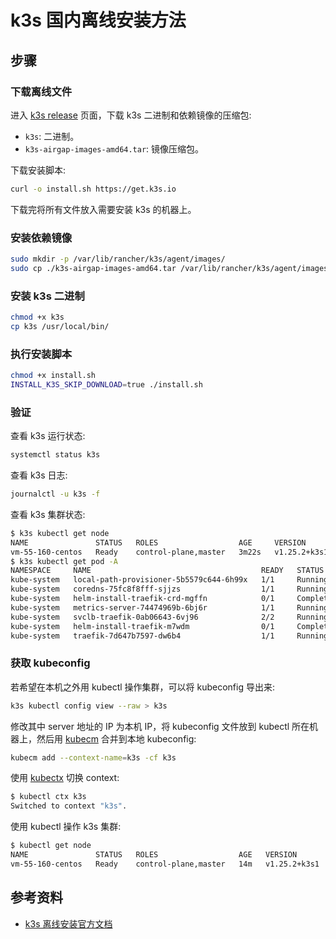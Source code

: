 # k3s 国内离线安装方法

## 步骤

### 下载离线文件

进入 [k3s release](https://github.com/k3s-io/k3s/releases) 页面，下载 k3s 二进制和依赖镜像的压缩包:

* `k3s`: 二进制。
* `k3s-airgap-images-amd64.tar`: 镜像压缩包。

下载安装脚本:

```bash
curl -o install.sh https://get.k3s.io
```

下载完将所有文件放入需要安装 k3s 的机器上。

### 安装依赖镜像

```bash
sudo mkdir -p /var/lib/rancher/k3s/agent/images/
sudo cp ./k3s-airgap-images-amd64.tar /var/lib/rancher/k3s/agent/images/
```

### 安装 k3s 二进制

```bash
chmod +x k3s
cp k3s /usr/local/bin/
```

### 执行安装脚本

```bash
chmod +x install.sh
INSTALL_K3S_SKIP_DOWNLOAD=true ./install.sh
```

### 验证

查看 k3s 运行状态:

```bash
systemctl status k3s
```

查看 k3s 日志:

```bash
journalctl -u k3s -f
```

查看 k3s 集群状态:

```bash
$ k3s kubectl get node
NAME               STATUS   ROLES                  AGE     VERSION
vm-55-160-centos   Ready    control-plane,master   3m22s   v1.25.2+k3s1
$ k3s kubectl get pod -A
NAMESPACE     NAME                                      READY   STATUS      RESTARTS   AGE
kube-system   local-path-provisioner-5b5579c644-6h99x   1/1     Running     0          3m22s
kube-system   coredns-75fc8f8fff-sjjzs                  1/1     Running     0          3m22s
kube-system   helm-install-traefik-crd-mgffn            0/1     Completed   0          3m22s
kube-system   metrics-server-74474969b-6bj6r            1/1     Running     0          3m22s
kube-system   svclb-traefik-0ab06643-6vj96              2/2     Running     0          3m1s
kube-system   helm-install-traefik-m7wdm                0/1     Completed   2          3m22s
kube-system   traefik-7d647b7597-dw6b4                  1/1     Running     0          3m1s
```

### 获取 kubeconfig

若希望在本机之外用 kubectl 操作集群，可以将 kubeconfig 导出来:

```bash
k3s kubectl config view --raw > k3s
```

修改其中 server 地址的 IP 为本机 IP，将 kubeconfig 文件放到 kubectl 所在机器上，然后用 [kubecm](https://github.com/sunny0826/kubecm) 合并到本地 kubeconfig:

```bash
kubecm add --context-name=k3s -cf k3s
```

使用 [kubectx](https://github.com/ahmetb/kubectx) 切换 context:

```bash
$ kubectl ctx k3s
Switched to context "k3s".
```

使用 kubectl 操作 k3s 集群:

```bash
$ kubectl get node
NAME               STATUS   ROLES                  AGE   VERSION
vm-55-160-centos   Ready    control-plane,master   14m   v1.25.2+k3s1
```

## 参考资料

* [k3s 离线安装官方文档](https://docs.k3s.io/zh/installation/airgap)

